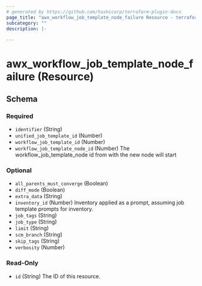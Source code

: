 ```yaml
---
# generated by https://github.com/hashicorp/terraform-plugin-docs
page_title: "awx_workflow_job_template_node_failure Resource - terraform-provider-awx"
subcategory: ""
description: |-
  
---
```


# awx_workflow_job_template_node_failure (Resource)





<!-- schema generated by tfplugindocs -->
## Schema

### Required

- `identifier` (String)
- `unified_job_template_id` (Number)
- `workflow_job_template_id` (Number)
- `workflow_job_template_node_id` (Number) The workflow_job_template_node id from with the new node will start

### Optional

- `all_parents_must_converge` (Boolean)
- `diff_mode` (Boolean)
- `extra_data` (String)
- `inventory_id` (Number) Inventory applied as a prompt, assuming job template prompts for inventory.
- `job_tags` (String)
- `job_type` (String)
- `limit` (String)
- `scm_branch` (String)
- `skip_tags` (String)
- `verbosity` (Number)

### Read-Only

- `id` (String) The ID of this resource.
